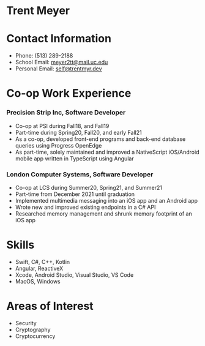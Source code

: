 # Trent Meyer

# Contact Information
* Phone: (513) 289-2188
* School Email: meyer2tt@mail.uc.edu
* Personal Email: self@trentmyr.dev

# Co-op Work Experience

### **Precision Strip Inc, Software Developer**
* Co-op at PSI during Fall18, and Fall19
* Part-time during Spring20, Fall20, and early Fall21
* As a co-op, developed front-end programs and back-end database queries using Progress OpenEdge
* As part-time, solely maintained and improved a NativeScript iOS/Android mobile app written in TypeScript using Angular

### **London Computer Systems, Software Developer**
* Co-op at LCS during Summer20, Spring21, and Summer21
* Part-time from December 2021 until graduation
* Implemented multimedia messaging into an iOS app and an Android app
* Wrote new and improved existing endpoints in a C# API
* Researched memory management and shrunk memory footprint of an iOS app

# Skills
* Swift, C#, C++, Kotlin
* Angular, ReactiveX
* Xcode, Android Studio, Visual Studio, VS Code
* MacOS, Windows

# Areas of Interest
* Security
* Cryptography
* Cryptocurrency